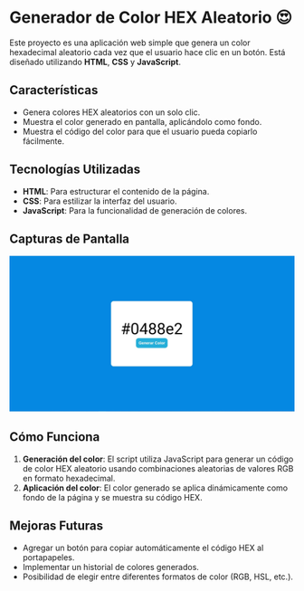 # Generador de Color HEX Aleatorio 😍

Este proyecto es una aplicación web simple que genera un color hexadecimal aleatorio cada vez que el usuario hace clic en un botón. Está diseñado utilizando **HTML**, **CSS** y **JavaScript**.


## Características

- Genera colores HEX aleatorios con un solo clic.
- Muestra el color generado en pantalla, aplicándolo como fondo.
- Muestra el código del color para que el usuario pueda copiarlo fácilmente.


## Tecnologías Utilizadas

- **HTML**: Para estructurar el contenido de la página.
- **CSS**: Para estilizar la interfaz del usuario.
- **JavaScript**: Para la funcionalidad de generación de colores.


## Capturas de Pantalla

![alt text](assets/preview.JPG)


## Cómo Funciona

1. **Generación del color**: El script utiliza JavaScript para generar un código de color HEX aleatorio usando combinaciones aleatorias de valores RGB en formato hexadecimal.
2. **Aplicación del color**: El color generado se aplica dinámicamente como fondo de la página y se muestra su código HEX.


## Mejoras Futuras

- Agregar un botón para copiar automáticamente el código HEX al portapapeles.
- Implementar un historial de colores generados.
- Posibilidad de elegir entre diferentes formatos de color (RGB, HSL, etc.).